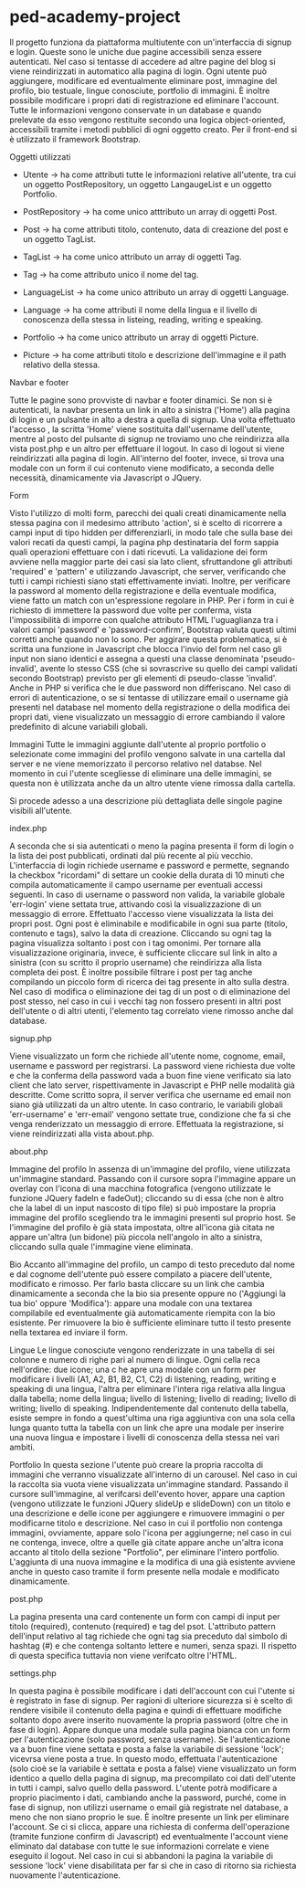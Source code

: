 # ped-academy-project

Il progetto funziona da piattaforma multiutente con un'interfaccia di signup e login. Queste sono le uniche due pagine accessibili senza essere autenticati. Nel caso si tentasse di accedere ad altre pagine del blog si viene reindirizzati in automatico alla pagina di login. Ogni utente può aggiungere, modificare ed eventualmente eliminare post, immagine del profilo, bio testuale, lingue conosciute, portfolio di immagini. È inoltre possibile modificare i propri dati di registrazione ed eliminare l'account. Tutte le informazioni vengono conservate in un database e quando prelevate da esso vengono restituite secondo una logica object-oriented, accessibili tramite i metodi pubblici di ogni oggetto creato. Per il front-end si è utilizzato il framework Bootstrap.


Oggetti utilizzati

- Utente -> ha come attributi tutte le informazioni relative all'utente, tra cui un oggetto PostRepository, un oggetto LangaugeList e un               oggetto Portfolio.

- PostRepository -> ha come unico atttributo un array di oggetti Post.

- Post -> ha come attributi titolo, contenuto, data di creazione del post e un oggetto TagList.

- TagList -> ha come unico attributo un array di oggetti Tag.

- Tag -> ha come attributo unico il nome del tag.

- LanguageList -> ha come unico attributo un array di oggetti Language.

- Language -> ha come attributi il nome della lingua e il livello di conoscenza della stessa in listeing, reading, writing e speaking.

- Portfolio -> ha come unico attributo un array di oggetti Picture.

- Picture -> ha come attributi titolo e descrizione dell'immagine e il path relativo della stessa.


Navbar e footer

Tutte le pagine sono provviste di navbar e footer dinamici.
Se non si è autenticati, la navbar presenta un link in alto a sinistra ('Home') alla pagina di login e un pulsante in alto a destra a quella di signup. Una volta effettuato l'accesso , la scritta 'Home' viene sostituita dall'username dell'utente, mentre al posto del pulsante di signup ne troviamo uno che reindirizza alla vista post.php e un altro per effettuare il logout. In caso di logout si viene reindirizzati alla pagina di login.
All'interno del footer, invece, si trova una modale con un form il cui contenuto viene modificato, a seconda delle necessità, dinamicamente via Javascript o JQuery.

Form

Visto l'utilizzo di molti form, parecchi dei quali creati dinamicamente nella stessa pagina con il medesimo attributo 'action', si è scelto di ricorrere a campi input di tipo hidden per differenziarli, in modo tale che sulla base dei valori recati da questi campi, la pagina php destinataria del form sappia quali operazioni effettuare con i dati ricevuti.
La validazione dei form avviene nella maggior parte dei casi sia lato client, sfruttandone gli attributi 'required' e 'pattern' e utilizzando Javascript, che server, verificando che tutti i campi richiesti siano stati effettivamente inviati. Inoltre, per verificare la password al momento della registrazione e della eventuale modifica, viene fatto un match con un'espressione regolare in PHP. Per i form in cui è richiesto di immettere la password due volte per conferma, vista l'impossibilità di imporre con qualche attributo HTML l'uguaglianza tra i valori campi 'password' e 'password-confirm', Bootstrap valuta questi ultimi corretti anche quando non lo sono. Per aggirare questa problematica, si è scritta una funzione in Javascript che blocca l'invio del form nel caso gli input non siano identici e assegna a questi una classe denominata 'pseudo-invalid', avente lo stesso CSS (che si sovrascrive su quello dei campi validati secondo Bootstrap) previsto per gli elementi di pseudo-classe 'invalid'. Anche in PHP si verifica che le due password non differiscano.
Nel caso di errori di autenticazione, o se si tentasse di utilizzare email o username già presenti nel database nel momento della registrazione o della modifica dei propri dati, viene visualizzato un messaggio di errore cambiando il valore predefinito di alcune variabili globali.

Immagini
Tutte le immagini aggiunte dall'utente al proprio portfolio o selezionate come immagini del profilo vengono salvate in una cartella dal server e ne viene memorizzato il percorso relativo nel databse. Nel momento in cui l'utente scegliesse di eliminare una delle immagini, se questa non è utilizzata anche da un altro utente viene rimossa dalla cartella.


Si procede adesso a una descrizione più dettagliata delle singole pagine visibili all'utente.


index.php

A seconda che si sia autenticati o meno la pagina presenta il form di login o la lista dei post pubblicati, ordinati dal più recente al più vecchio. L'interfaccia di login richiede username e password e permette, segnando la checkbox "ricordami" di settare un cookie della durata di 10 minuti che compila automaticamente il campo username per eventuali accessi seguenti. In caso di username o password non valida, la variabile globale 'err-login' viene settata true, attivando così la visualizzazione di un messaggio di errore.
Effettuato l'accesso viene visualizzata la lista dei propri post. Ogni post è eliminabile e modificabile in ogni sua parte (titolo, contenuto e tags), salvo la data di creazione. Cliccando su ogni tag la pagina visualizza soltanto i post con i tag omonimi. Per tornare alla visualizzazione originaria, invece, è sufficiente cliccare sul link in alto a sinistra (con su scritto il proprio username) che reindirizza alla lista completa dei post. È inoltre possibile filtrare i post per tag anche compilando un piccolo form di ricerca dei tag presente in alto sulla destra. Nel caso di modifica o eliminazione dei tag di un post o di eliminazione del post stesso, nel caso in cui i vecchi tag non fossero presenti in altri post dell'utente o di altri utenti, l'elemento tag correlato viene rimosso anche dal database. 


signup.php

Viene visualizzato un form che richiede all'utente nome, cognome, email, username e password per registrarsi. La password viene richiesta due volte e che la conferma della password vada a buon fine viene verificato sia lato client che lato server, rispettivamente in Javascript e PHP nelle modalità già descritte. Come scritto sopra, il server verifica che username ed email non siano già utilizzati da un altro utente. In caso contrario, le variabili globali 'err-username' e 'err-email' vengono settate true, condizione che fa sì che venga renderizzato un messaggio di errore. Effettuata la registrazione, si viene reindirizzati alla vista about.php.


about.php

  Immagine del profilo
  In assenza di un'immagine del profilo, viene utilizzata un'immagine standard. Passando con il cursore sopra l'immagine appare un      overlay con l'icona di una macchina fotografica (vengono utilizzate le funzione JQuery fadeIn e fadeOut); cliccando su di essa (che non è altro che la label di un input nascosto di tipo file) si può impostare la propria immagine del profilo scegliendo tra le immagini presenti sul proprio host. Se l'immagine del profilo è già stata impostata, oltre all'icona già citata ne appare un'altra (un bidone) più piccola nell'angolo in alto a sinistra, cliccando sulla quale l'immagine viene eliminata.

  Bio
  Accanto all'immagine del profilo, un campo di testo preceduto dal nome e dal cognome dell'utente può essere compilato a piacere   dell'utente, modificato e rimosso. Per farlo basta cliccare su un link che cambia dinamicamente a seconda che la bio sia presente oppure no ('Aggiungi la tua bio' oppure 'Modifica'): appare una modale con una textarea compilabile ed eventualmente già automaticamente  riempita con la bio esistente. Per rimuovere la bio è sufficiente eliminare tutto il testo presente nella textarea ed inviare il form.

  Lingue
  Le lingue conosciute vengono renderizzate in una tabella di sei colonne e numero di righe pari al numero di lingue. Ogni cella reca nell'ordine: due icone; una c he apre una modale con un form per modificare i livelli (A1, A2, B1, B2, C1, C2) di listening, reading, writing e speaking di una lingua, l'altra per eliminare l'intera riga relativa alla lingua dalla tabella; nome della lingua; livello di listening; livello di reading; livello di writing; livello di speaking. Indipendentemente dal contenuto della tabella, esiste sempre in fondo a quest'ultima una riga aggiuntiva con una sola cella lunga quanto tutta la tabella con un link che apre una modale per inserire una nuova lingua e impostare i livelli di conoscenza della stessa nei vari ambiti.

  Portfolio
  In questa sezione l'utente può creare la propria raccolta di immagini che verranno visualizzate all'interno di un carousel. Nel caso in cui la raccolta sia vuota viene visualizzata un'immagine standard. Passando il cursore sull'immagine, al verifcarsi dell'evento hover, appare una caption (vengono utilizzate le funzioni JQuery slideUp e slideDown) con un titolo e una descrizione e delle icone per aggiungere e rimuovere immagini o per modificarne titolo e descrizione. Nel caso in cui il portfolio non contenga immagini, ovviamente, appare solo l'icona per aggiungerne; nel caso in cui ne contenga, invece, oltre a quelle già citate appare anche un'altra icona accanto al titolo della sezione "Portfolio", per eliminare l'intero portfolio. L'aggiunta di una nuova immagine e la modifica di una già esistente avviene anche in questo caso tramite il form presente nella modale e modificato dinamicamente.


post.php

La pagina presenta una card contenente un form con campi di input per titolo (required), contenuto (required) e tag del psot. L'attributo pattern dell'input relativo al tag richiede che ogni tag sia preceduto dal simbolo di hashtag (#) e che contenga soltanto lettere e numeri, senza spazi. Il rispetto di questa specifica tuttavia non viene verifcato oltre l'HTML.

settings.php

In questa pagina è possibile modificare i dati dell'account con cui l'utente si è registrato in fase di signup. Per ragioni di ulteriore sicurezza si è scelto di rendere visibile il contenuto della pagina e quindi di effettuare modifiche soltanto dopo avere inserito nuovamente la propria password (oltre che in fase di login). Appare dunque una modale sulla pagina bianca con un form per l'autenticazione (solo password, senza username). Se l'autenticazione va a buon fine viene settata e posta a false la variabile di sessione 'lock'; vicevrsa viene posta a true. In questo modo, effettuata l'autenticazione (solo cioè se la variabile è settata e posta a false) viene visualizzato un form identico a quello della pagina di signup, ma precompilato coi dati dell'utente in tutti i campi, salvo quello della password. L'utente potrà modificare a proprio piacimento i dati, cambiando anche la password, purché, come in fase di signup, non utilizzi username o email già registrate nel database, a meno che non siano proprio le sue. È inoltre presente un link per eliminare l'account. Se ci si clicca, appare una richiesta di conferma dell'operazione (tramite funzione confirm di Javascript) ed eventualmente l'account viene eliminato dal database con tutte le sue informazioni correlate e viene eseguito il logout. Nel caso in cui si abbandoni la pagina la variabile di sessione 'lock' viene disabilitata per far sì che in caso di ritorno sia richiesta nuovamente l'autenticazione.
